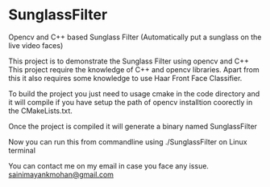 # SunglassFilter
Opencv and C++ based Sunglass Filter (Automatically put a sunglass on the live video faces)

This project is to demonstrate the Sunglass Filter using opencv and C++
This project require the knowledge of C++ and opencv libraries. Apart from this it also requires some knowledge 
to use Haar Front Face Classifier.

To build the project you just need to usage cmake in the code directory and it will compile if you have 
setup the path of opencv installtion coorectly in the CMakeLists.txt.

Once the project is compiled it will generate a binary named SunglassFilter

Now you can run this from commandline using ./SunglassFilter on Linux terminal

You can contact me on my email in case you face any issue.
sainimayankmohan@gmail.com
